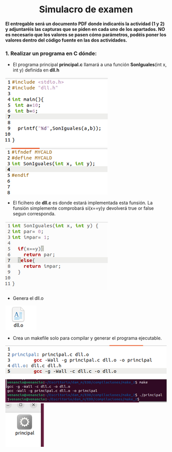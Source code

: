 <center><h1>Simulacro de examen </h1></center>
<p><b>El entregable será un documento PDF donde indicaréis la actividad (1 y 2) y adjuntaréis las capturas que se piden en cada uno de los apartados. NO es necesario que los valores se pasen cómo parámetros, podéis poner los valores dentro del código fuente en las dos actividades.</b></p>

### 1. Realizar un programa en C dónde:

- El programa principal <b>principal.c</b> llamará a una función <b>SonIguales</b>(int x, int y) definida en <b>dll.h</b>

![Alt text](principal.png)
![Alt text](dllH.png)

- El ficihero de <b>dll.c</b> es donde estará implementada esta funsión. La funsión simplemente comprobará si(x==y)y devolverá true or false segun corresponda.

![Alt text](dllCC.png)

- Genera el dll.o

![Alt text](dllO.png)
- Crea un makefile solo para compilar y generar el programa ejecutable.

![Alt text](make.png)
![Alt text](compil.png)
![Alt text](ejecut.png)